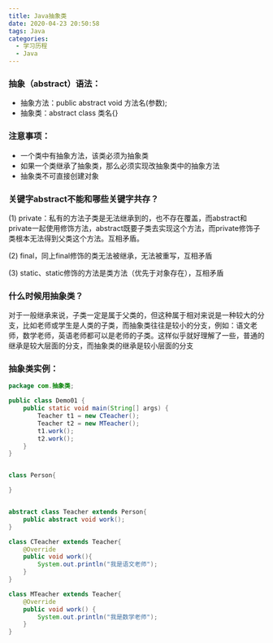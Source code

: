 ```yaml
---
title: Java抽象类
date: 2020-04-23 20:50:58
tags: Java
categories:
  - 学习历程
  - Java
---
```


### 抽象（abstract）语法：

- 抽象方法：public abstract void 方法名(参数);
- 抽象类：abstract class 类名{}

### 注意事项：

- 一个类中有抽象方法，该类必须为抽象类
- 如果一个类继承了抽象类，那么必须实现改抽象类中的抽象方法
- 抽象类不可直接创建对象

### 关键字abstract不能和哪些关键字共存？

(1)   private：私有的方法子类是无法继承到的，也不存在覆盖，而abstract和private一起使用修饰方法，abstract既要子类去实现这个方法，而private修饰子类根本无法得到父类这个方法。互相矛盾。

(2)   final，同上final修饰的类无法被继承，无法被重写，互相矛盾

(3)   static、static修饰的方法是类方法（优先于对象存在），互相矛盾

### 什么时候用抽象类？

对于一般继承来说，子类一定是属于父类的，但这种属于相对来说是一种较大的分支，比如老师或学生是人类的子类，而抽象类往往是较小的分支，例如：语文老师，数学老师，英语老师都可以是老师的子类。这样似乎就好理解了一些，普通的继承是较大层面的分支，而抽象类的继承是较小层面的分支

### 抽象类实例：

```java
package com.抽象类;

public class Demo01 {
    public static void main(String[] args) {
        Teacher t1 = new CTeacher();
        Teacher t2 = new MTeacher();
        t1.work();
        t2.work();
    }
}


class Person{

}


abstract class Teacher extends Person{
    public abstract void work();
}

class CTeacher extends Teacher{
    @Override
    public void work(){
        System.out.println("我是语文老师");
    }
}

class MTeacher extends Teacher{
    @Override
    public void work() {
        System.out.println("我是数学老师");
    }
}
```

